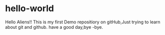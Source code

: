 # hello-world
Hello Aliens!!
This is my first Demo repositiory on gitHub,Just trying to learn about git and github.
have a good day,bye -bye.
